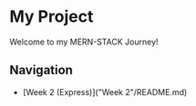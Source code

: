 # My Project

Welcome to my MERN-STACK Journey! 

## Navigation

- [Week 2 (Express)]("Week 2"/README.md)


